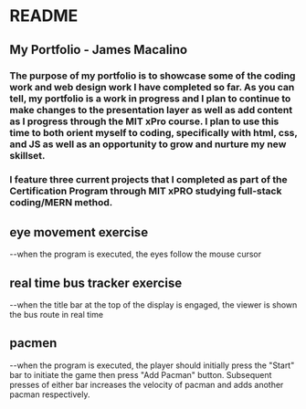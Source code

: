 # README

## My Portfolio - James Macalino

### The purpose of my portfolio is to showcase some of the coding work and web design work I have completed so far.  As you can tell, my portfolio is a work in progress and I plan to continue to make changes to the presentation layer as well as add content as I progress through the MIT xPro course.  I plan to use this time to both orient myself to coding, specifically with html, css, and JS as well as an opportunity to grow and nurture my new skillset. 

### I feature three current projects that I completed as part of the Certification Program through MIT xPRO studying full-stack coding/MERN method.

## eye movement exercise 
  --when the program is executed, the eyes follow the mouse cursor
## real time bus tracker exercise
  --when the title bar at the top of the display is engaged, the viewer is shown the bus route in real time
## pacmen 
  --when the program is executed, the player should initially press the "Start" bar to initiate the game then press "Add Pacman" button.  Subsequent presses of either bar increases the velocity of pacman and adds another pacman respectively.
  

